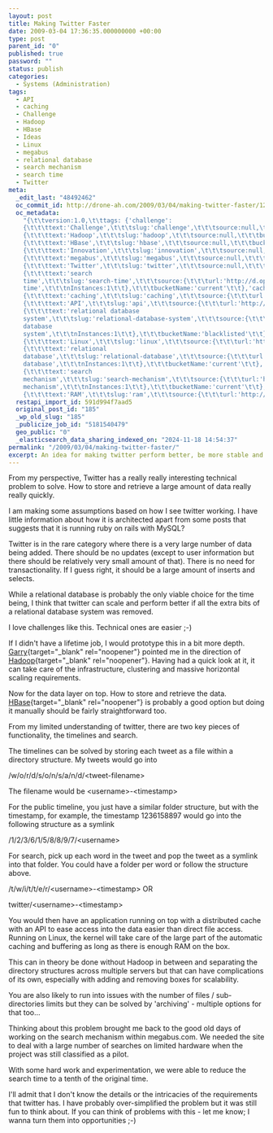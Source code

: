 ```yaml
---
layout: post
title: Making Twitter Faster
date: 2009-03-04 17:36:35.000000000 +00:00
type: post
parent_id: "0"
published: true
password: ""
status: publish
categories:
  - Systems (Administration)
tags:
  - API
  - caching
  - Challenge
  - Hadoop
  - HBase
  - Ideas
  - Linux
  - megabus
  - relational database
  - search mechanism
  - search time
  - Twitter
meta:
  _edit_last: "48492462"
  oc_commit_id: http://drone-ah.com/2009/03/04/making-twitter-faster/1236792306
  oc_metadata:
    "{\t\tversion:1.0,\t\ttags: {'challenge':
    {\t\t\ttext:'Challenge',\t\t\tslug:'challenge',\t\t\tsource:null,\t\t\tbucketName:'current'\t\t},'hadoop':
    {\t\t\ttext:'Hadoop',\t\t\tslug:'hadoop',\t\t\tsource:null,\t\t\tbucketName:'current'\t\t},'hbase':
    {\t\t\ttext:'HBase',\t\t\tslug:'hbase',\t\t\tsource:null,\t\t\tbucketName:'current'\t\t},'innovation':
    {\t\t\ttext:'Innovation',\t\t\tslug:'innovation',\t\t\tsource:null,\t\t\tbucketName:'current'\t\t},'megabus':
    {\t\t\ttext:'megabus',\t\t\tslug:'megabus',\t\t\tsource:null,\t\t\tbucketName:'current'\t\t},'twitter':
    {\t\t\ttext:'Twitter',\t\t\tslug:'twitter',\t\t\tsource:null,\t\t\tbucketName:'current'\t\t},'search-time':
    {\t\t\ttext:'search
    time',\t\t\tslug:'search-time',\t\t\tsource:{\t\t\turl:'http://d.opencalais.com/genericHasher-1/feb29d12-598b-3ca5-b814-c99b8c8cedbf',\t\t\ttype:{\t\t\turl:'http://s.opencalais.com/1/type/em/e/IndustryTerm',\t\t\ticonURL:'',\t\t\tname:'IndustryTerm'\t\t},\t\t\tname:'search
    time',\t\t\tnInstances:1\t\t},\t\t\tbucketName:'current'\t\t},'caching':
    {\t\t\ttext:'caching',\t\t\tslug:'caching',\t\t\tsource:{\t\t\turl:'http://d.opencalais.com/genericHasher-1/ad1d9173-201c-39b7-92f6-64e6abcfc847',\t\t\ttype:{\t\t\turl:'http://s.opencalais.com/1/type/em/e/Technology',\t\t\ticonURL:'',\t\t\tname:'Technology'\t\t},\t\t\tname:'caching',\t\t\tnInstances:1\t\t},\t\t\tbucketName:'current'\t\t},'api':
    {\t\t\ttext:'API',\t\t\tslug:'api',\t\t\tsource:{\t\t\turl:'http://d.opencalais.com/genericHasher-1/202195ee-4a7c-36b9-97c9-d866153ca847',\t\t\ttype:{\t\t\turl:'http://s.opencalais.com/1/type/em/e/Technology',\t\t\ticonURL:'',\t\t\tname:'Technology'\t\t},\t\t\tname:'API',\t\t\tnInstances:1\t\t},\t\t\tbucketName:'current'\t\t},'relational-database-system':
    {\t\t\ttext:'relational database
    system',\t\t\tslug:'relational-database-system',\t\t\tsource:{\t\t\turl:'http://d.opencalais.com/genericHasher-1/dec76109-ea63-310a-a3d3-a9d90412389a',\t\t\ttype:{\t\t\turl:'http://s.opencalais.com/1/type/em/e/Technology',\t\t\ticonURL:'',\t\t\tname:'Technology'\t\t},\t\t\tname:'relational
    database
    system',\t\t\tnInstances:1\t\t},\t\t\tbucketName:'blacklisted'\t\t},'linux':
    {\t\t\ttext:'Linux',\t\t\tslug:'linux',\t\t\tsource:{\t\t\turl:'http://d.opencalais.com/genericHasher-1/d78cf8d0-3f64-398f-aaa3-b52fc0dab0a4',\t\t\ttype:{\t\t\turl:'http://s.opencalais.com/1/type/em/e/OperatingSystem',\t\t\ticonURL:'',\t\t\tname:'OperatingSystem'\t\t},\t\t\tname:'Linux',\t\t\tnInstances:1\t\t},\t\t\tbucketName:'current'\t\t},'relational-database':
    {\t\t\ttext:'relational
    database',\t\t\tslug:'relational-database',\t\t\tsource:{\t\t\turl:'http://d.opencalais.com/genericHasher-1/e1fffd6a-74df-3565-b82b-2aebc66f1725',\t\t\ttype:{\t\t\turl:'http://s.opencalais.com/1/type/em/e/Technology',\t\t\ticonURL:'',\t\t\tname:'Technology'\t\t},\t\t\tname:'relational
    database',\t\t\tnInstances:1\t\t},\t\t\tbucketName:'current'\t\t},'search-mechanism':
    {\t\t\ttext:'search
    mechanism',\t\t\tslug:'search-mechanism',\t\t\tsource:{\t\t\turl:'http://d.opencalais.com/genericHasher-1/f4ca527a-8233-33ef-afd4-d5dd6a2a83ea',\t\t\ttype:{\t\t\turl:'http://s.opencalais.com/1/type/em/e/IndustryTerm',\t\t\ticonURL:'',\t\t\tname:'IndustryTerm'\t\t},\t\t\tname:'search
    mechanism',\t\t\tnInstances:1\t\t},\t\t\tbucketName:'current'\t\t},'ram':
    {\t\t\ttext:'RAM',\t\t\tslug:'ram',\t\t\tsource:{\t\t\turl:'http://d.opencalais.com/genericHasher-1/5dfac436-9e0a-3623-ba7e-e2713d975efb',\t\t\ttype:{\t\t\turl:'http://s.opencalais.com/1/type/em/e/Technology',\t\t\ticonURL:'',\t\t\tname:'Technology'\t\t},\t\t\tname:'RAM',\t\t\tnInstances:1\t\t},\t\t\tbucketName:'blacklisted'\t\t}}\t}"
  restapi_import_id: 591d994f7aad5
  original_post_id: "185"
  _wp_old_slug: "185"
  _publicize_job_id: "5181540479"
  geo_public: "0"
  _elasticsearch_data_sharing_indexed_on: "2024-11-18 14:54:37"
permalink: "/2009/03/04/making-twitter-faster/"
excerpt: An idea for making twitter perform better, be more stable and scalable.
---
```


From my perspective, Twitter has a really really interesting technical problem
to solve. How to store and retrieve a large amount of data really really
quickly.

I am making some assumptions based on how I see twitter working. I have little
information about how it is architected apart from some posts that suggests that
it is running ruby on rails with MySQL?

Twitter is in the rare category where there is a very large number of data being
added. There should be no updates (except to user information but there should
be relatively very small amount of that). There is no need for transactionality.
If I guess right, it should be a large amount of inserts and selects.

While a relational database is probably the only viable choice for the time
being, I think that twitter can scale and perform better if all the extra bits
of a relational database system was removed.

I love challenges like this. Technical ones are easier ;-)

If I didn\'t have a lifetime job, I would prototype this in a bit more depth.
[Garry](http://garry.blog.kraya.co.uk "Garry's Blog"){target="\_blank"
rel="noopener"} pointed me in the direction of
[Hadoop](//hadoop.apache.org/ "Hadoop"){target="\_blank" rel="noopener"}. Having
had a quick look at it, it can take care of the infrastructure, clustering and
massive horizontal scaling requirements.

Now for the data layer on top. How to store and retrieve the data.
[HBase](http://hadoop.apache.org/hbase/ "HBase - a scalable distributed database"){target="\_blank"
rel="noopener"} is probably a good option but doing it manually should be fairly
straightforward too.

From my limited understanding of twitter, there are two key pieces of
functionality, the timelines and search.

The timelines can be solved by storing each tweet as a file within a directory
structure. My tweets would go into

/w/o/r/d/s/o/n/s/a/n/d/\<tweet-filename\>

The filename would be \<username\>-\<timestamp\>

For the public timeline, you just have a similar folder structure, but with the
timestamp, for example, the timestamp 1236158897 would go into the following
structure as a symlink

/1/2/3/6/1/5/8/8/9/7/\<username\>

For search, pick up each word in the tweet and pop the tweet as a symlink into
that folder. You could have a folder per word or follow the structure above.

/t/w/i/t/t/e/r/\<username\>-\<timestamp\> OR

twitter/\<username\>-\<timestamp\>

You would then have an application running on top with a distributed cache with
an API to ease access into the data easier than direct file access. Running on
Linux, the kernel will take care of the large part of the automatic caching and
buffering as long as there is enough RAM on the box.

This can in theory be done without Hadoop in between and separating the
directory structures across multiple servers but that can have complications of
its own, especially with adding and removing boxes for scalability.

You are also likely to run into issues with the number of files /
sub-directories limits but they can be solved by \'archiving\' - multiple
options for that too\...

Thinking about this problem brought me back to the good old days of working on
the search mechanism within megabus.com. We needed the site to deal with a large
number of searches on limited hardware when the project was still classified as
a pilot.

With some hard work and experimentation, we were able to reduce the search time
to a tenth of the original time.

I\'ll admit that I don\'t know the details or the intricacies of the
requirements that twitter has. I have probably over-simplified the problem but
it was still fun to think about. If you can think of problems with this - let me
know; I wanna turn them into opportunities ;-)
